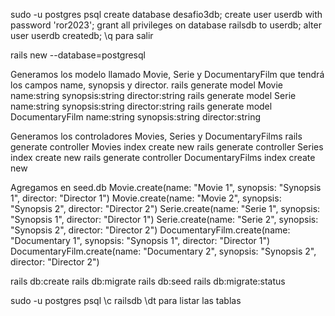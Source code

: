 sudo -u postgres psql
create database desafio3db;
create user userdb with password 'ror2023';
grant all privileges on database railsdb to userdb;
alter user userdb createdb;
\q para salir

rails new <name proyecto> --database=postgresql

Generamos los modelo llamado Movie, Serie y DocumentaryFilm que tendrá los campos name, synopsis y director.
rails generate model Movie name:string synopsis:string director:string
rails generate model Serie name:string synopsis:string director:string
rails generate model DocumentaryFilm name:string synopsis:string director:string

Generamos los controladores Movies, Series y DocumentaryFilms
rails generate controller Movies index create new
rails generate controller Series index create new
rails generate controller DocumentaryFilms index create new

Agregamos en seed.db
Movie.create(name: "Movie 1", synopsis: "Synopsis 1", director: "Director 1")
Movie.create(name: "Movie 2", synopsis: "Synopsis 2", director: "Director 2")
Serie.create(name: "Serie 1", synopsis: "Synopsis 1", director: "Director 1")
Serie.create(name: "Serie 2", synopsis: "Synopsis 2", director: "Director 2")
DocumentaryFilm.create(name: "Documentary 1", synopsis: "Synopsis 1", director: "Director 1")
DocumentaryFilm.create(name: "Documentary 2", synopsis: "Synopsis 2", director: "Director 2")


rails db:create
rails db:migrate
rails db:seed
rails db:migrate:status

sudo -u postgres psql
\c railsdb
\dt para listar las tablas

